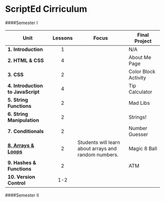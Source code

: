 ScriptEd Cirriculum
===================
####Semester I

| Unit  | Lessons | Focus | Final Project | 
|-------|:-------:|------|--------------|
| **1. Introduction**| 1 |  | N/A | N/A |
| **2. HTML & CSS**| 4 |  | About Me Page |
| **3. CSS**| 2 |  | Color Block Activity | 
| **4. Introduction to JavaScript** | 4 |  | Tip Calculator | 
| **5. String Functions** | 2 |  | Mad Libs | 
| **6. String Manipulation** | 2  |  | Strings! | 
| **7. Conditionals** | 2  |  | Number Guesser | 
| [**8. Arrays & Loops**](units/8-array-loop/) | 2  | Students will learn about arrays and random numbers. | Magic 8 Ball | 
| **9. Hashes & Functions** | 2  |  | ATM | 
| **10. Version Control** | 1-2  | | 

####Semester II
